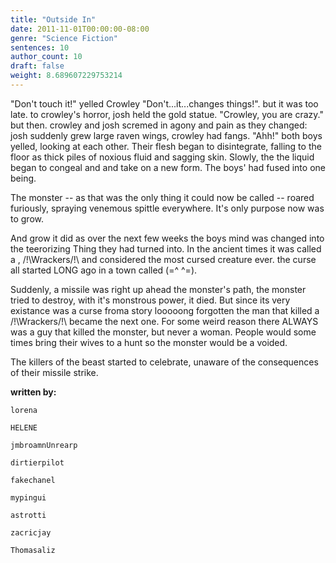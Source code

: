 ```yaml
---
title: "Outside In"
date: 2011-11-01T00:00:00-08:00
genre: "Science Fiction"
sentences: 10
author_count: 10
draft: false
weight: 8.689607229753214
---
```



"Don't touch it!" yelled Crowley "Don't...it...changes things!".
but it was too late. to crowley's horror, josh held the gold statue. &quot;Crowley, you are crazy.&quot; but then. crowley and josh scremed in agony and pain as they changed: josh suddenly grew large raven wings, crowley had fangs. &quot;Ahh!&quot; both boys yelled, looking at each other.
Their flesh began to disintegrate, falling to the floor as thick piles of noxious fluid and sagging skin.
Slowly, the the liquid began to congeal and and take on a new form.  The boys'  had fused into one being.

The monster -- as that was the only thing it could now be called -- roared furiously, spraying venemous spittle everywhere.
It's only purpose now was to grow.

And grow it did as over the next few weeks the boys mind was changed into the teerorizing Thing they had turned into. In the ancient times it was called a , /!\Wrackers/!\ and considered the most cursed creature ever. the curse all started LONG ago in a town called (=^ ^=).

Suddenly, a missile was right up ahead the monster's path, the monster tried to destroy, with it's monstrous power, it died.
But since its very existance was a curse froma story looooong  forgotten the man that killed a /!\Wrackers/!\ became the next one. For some weird reason there ALWAYS was a guy that killed the monster, but never a woman. People would some times bring their wives to a hunt so the monster would be a voided.

The killers of the beast started to celebrate, unaware of the consequences of their missile strike.

**written by:**

`lorena`

`HELENE`

`jmbroamnUnrearp`

`dirtierpilot`

`fakechanel`

`mypingui`

`astrotti`

`zacricjay`

`Thomasaliz`

